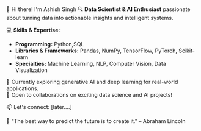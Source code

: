 👋 Hi there! I'm Ashish Singh
🔍 **Data Scientist & AI Enthusiast** passionate about turning data into actionable insights and intelligent systems.  

💻 **Skills & Expertise:**  
- **Programming:** Python,SQL  
- **Libraries & Frameworks:** Pandas, NumPy, TensorFlow, PyTorch, Scikit-learn  
- **Specialties:** Machine Learning, NLP, Computer Vision, Data Visualization  

🌱 Currently exploring generative AI and deep learning for real-world applications.  
🚀 Open to collaborations on exciting data science and AI projects!  

📫 Let's connect: [later....]  

🌟 "The best way to predict the future is to create it." – Abraham Lincoln


<!---
Ashish639561/Ashish639561 is a ✨ special ✨ repository because its `README.md` (this file) appears on your GitHub profile.
You can click the Preview link to take a look at your changes.
--->
